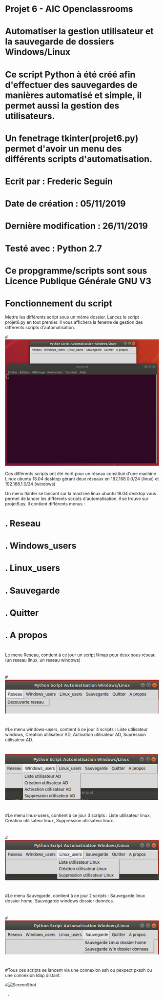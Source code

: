 # Projet 6 - AIC Openclassrooms
#
# Automatiser la gestion utilisateur et la sauvegarde de dossiers Windows/Linux    
# 
#
#
# Ce script Python à été créé afin d'effectuer des sauvegardes de manières automatisé et simple, il permet aussi la gestion des utilisateurs.                                                    
# Un fenetrage tkinter(projet6.py) permet d'avoir un menu des différents scripts d'automatisation.
#                                                                                                 
#                                                                                                 
# Ecrit par : Frederic Seguin
#                                  
# Date de création : 05/11/2019
#
# Dernière modification : 26/11/2019
#
# Testé avec : Python 2.7                                                                         
#                                                                                                 
# Ce propgramme/scripts sont sous Licence Publique Générale GNU V3
#
#
#
# Fonctionnement du script
Mettre les différents script sous un même dossier.
Lancez le script projet6.py en tout premier. Il vous affichera la fenetre de gestion des différents scripts d'automatisation.

#![ScreenShot](https://github.com/fred27400/python-p6/blob/master/photo/menu.png)

Ces différents scripts ont été écrit pour un réseau constitué d'une machine Linux ubuntu 18.04 desktop gérant deux réseaux en 192.168.0.0/24 (linux) et 192.168.1.0/24 (windows)

Un menu tkinter se lancant sur la machine linux ubuntu 18.04 desktop vous permet de lancer les différents scripts d'automatisation, il se trouve sur projet6.py. Il contient différents menus :
# .  Reseau
# .  Windows_users
# .  Linux_users
# .  Sauvegarde
# .  Quitter
# .  A propos
#      
Le menu Reseau, contient à ce jour un script Nmap pour deux sous réseau (un reseau linux, un reseau windows)
#
#![ScreenShot](https://github.com/fred27400/python-p6/blob/master/photo/reseau.png)
#
#Le menu windows-users, contient à ce jour 4 scripts : Liste utilisateur windows, Creation utilisateur AD, Activation utilisateur AD, Supression utilisateur AD.
#
![ScreenShot](https://github.com/fred27400/python-p6/blob/master/photo/windows_users.png)
#
#Le menu linux-users, contient à ce jour 3 scripts : Liste utilisateur linux, Création utilisateur linux, Suppression utilisateur linux.
#
#![ScreenShot](https://github.com/fred27400/python-p6/blob/master/photo/linux_users.png)
#
#Le menu Sauvegarde, contient à ce jour 2 scripts : Sauvegarde linux dossier home, Sauvegarde windows dossier données.
#
#![ScreenShot](https://github.com/fred27400/python-p6/blob/master/photo/sauvegarde.png)
#
#Tous ces scripts se lancent via une connexion ssh ou pexpect pxssh ou une connexion ldap distant.

#![ScreenShot](https://github.com/fred27400/python-p6/blob/master/photo/plan.png)

     
     . 

